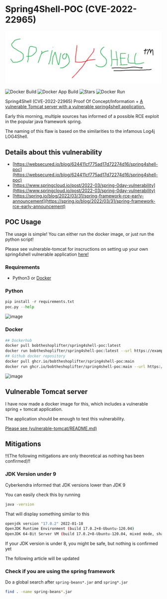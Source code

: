 # Spring4Shell-POC (CVE-2022-22965)

![Spring4Shell](spring4shell.png)

![Docker Build](https://github.com/BobTheShoplifter/Spring4Shell-POC/actions/workflows/docker-publish.yml/badge.svg) ![Docker App Build](https://github.com/BobTheShoplifter/Spring4Shell-POC/actions/workflows/app-docker-publish.yml/badge.svg) ![Stars](https://img.shields.io/github/stars/BobTheShoplifter/Spring4Shell-POC?style=social) ![Docker Run](https://img.shields.io/github/followers/BobTheShoplifter?label=Follow&style=social)

Spring4Shell (CVE-2022-22965) Proof Of Concept/Information + [A vulnerable Tomcat server with a vulnerable spring4shell application.](vulnerable-tomcat/)

Early this morning, multiple sources has informed of a possible RCE exploit in the popular java framework spring.

The naming of this flaw is based on the similarities to the infamous Log4j LOG4Shell.

## Details about this vulnerability

- [https://websecured.io/blog/624411cf775ad17d72274d16/spring4shell-poc](https://websecured.io/blog/624411cf775ad17d72274d16/spring4shell-poc)
- [https://www.springcloud.io/post/2022-03/spring-0day-vulnerability](https://www.springcloud.io/post/2022-03/spring-0day-vulnerability)
- [https://spring.io/blog/2022/03/31/spring-framework-rce-early-announcement](https://spring.io/blog/2022/03/31/spring-framework-rce-early-announcement)

## POC Usage

The usage is simple! You can either run the docker image, or just run the python script!

Please see vulnerable-tomcat for inscructions on setting up your own spring4shell vulnerable application [here!](vulnerable-tomcat/)

### Requirements

- Python3 or [Docker](https://hub.docker.com/r/bobtheshoplifter/spring4shell-poc)

### Python

```python
pip install -r requirements.txt
poc.py --help
```

![image](https://user-images.githubusercontent.com/22559547/161398549-05d279b2-51d6-49fb-9245-018747606321.png)

### Docker

```sh
## Dockerhub
docker pull bobtheshoplifter/spring4shell-poc:latest
docker run bobtheshoplifter/spring4shell-poc:latest --url https://example.io/
## Github docker repository
docker pull ghcr.io/bobtheshoplifter/spring4shell-poc:main
docker run ghcr.io/bobtheshoplifter/spring4shell-poc:main --url https://example.io/
```

![image](https://user-images.githubusercontent.com/22559547/161400099-fb6c4f02-9d48-457a-8c91-041a9a8438b7.png)

## Vulnerable Tomcat server

I have now made a docker image for this, which includes a vulnerable spring + tomcat application.

The application should be enough to test this vulnerability.

[Please see (vulnerable-tomcat/README.md)](vulnerable-tomcat/README.md)

## Mitigations

!!(The following mitigations are only theoretical as nothing has been confirmed)!!

### JDK Version under 9

Cyberkendra informed that JDK versions lower than JDK 9

You can easily check this by running

```sh
java -version
```

That will display something similar to this

```sh
openjdk version "17.0.2" 2022-01-18
OpenJDK Runtime Environment (build 17.0.2+8-Ubuntu-120.04)
OpenJDK 64-Bit Server VM (build 17.0.2+8-Ubuntu-120.04, mixed mode, sharing)
```

If your JDK version is under 8, you might be safe, but nothing is confirmed yet

The following article will be updated

### Check if you are using the spring framework

Do a global search after `spring-beans*.jar` and `spring*.jar`

```sh
find . -name spring-beans*.jar
```

[^1]: POC, translated fron this repository.
